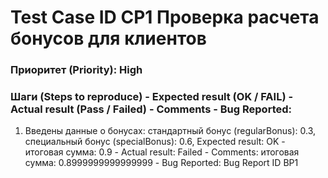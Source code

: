 # Test Case ID CP1 Проверка расчета бонусов для клиентов 
### Приоритет (Priority): High
### Шаги (Steps to reproduce) - Expected result (OK / FAIL) - Actual result (Pass / Failed) - Comments - Bug Reported:
1. Введены данные о бонусах: стандартный бонус (regularBonus): 0.3, специальный бонус (specialBonus): 0.6,
   Expected result:  OK - итоговая сумма: 0.9 - Actual result: Failed - Comments: итоговая сумма: 0.8999999999999999 - Bug Reported: Bug Report ID BP1
